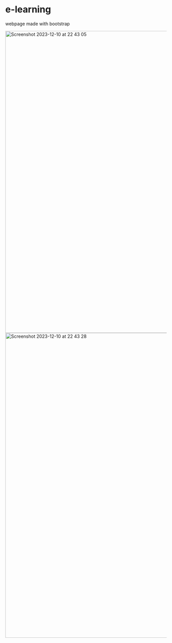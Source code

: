 # e-learning

webpage made with bootstrap

<img width="940" alt="Screenshot 2023-12-10 at 22 43 05" src="https://github.com/github-muaaz/e-learning/assets/152799823/977abcdc-646e-4ddb-8d94-aca61b8d3248">
<img width="949" alt="Screenshot 2023-12-10 at 22 43 28" src="https://github.com/github-muaaz/e-learning/assets/152799823/b7528234-5ff3-4484-8dac-e183bcca77d9">
